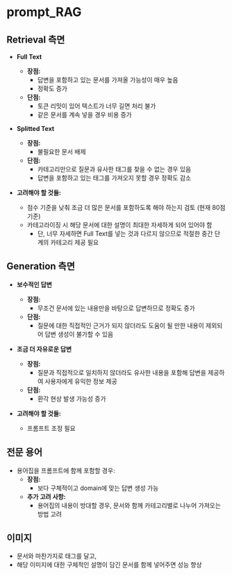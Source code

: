 # prompt_RAG

## Retrieval 측면

- **Full Text**  
  - **장점:**  
    - 답변을 포함하고 있는 문서를 가져올 가능성이 매우 높음  
    - 정확도 증가  
  - **단점:**  
    - 토큰 리밋이 있어 텍스트가 너무 길면 처리 불가  
    - 같은 문서를 계속 넣을 경우 비용 증가

- **Splitted Text**  
  - **장점:**  
    - 불필요한 문서 배제  
  - **단점:**  
    - 카테고리만으로 질문과 유사한 태그를 찾을 수 없는 경우 있음  
    - 답변을 포함하고 있는 태그를 가져오지 못할 경우 정확도 감소

- **고려해야 할 것들:**  
  - 점수 기준을 낮춰 조금 더 많은 문서를 포함하도록 해야 하는지 검토 (현재 80점 기준)  
  - 카테고라이징 시 해당 문서에 대한 설명이 최대한 자세하게 되어 있어야 함  
    - 단, 너무 자세하면 Full Text를 넣는 것과 다르지 않으므로 적절한 중간 단계의 카테고리 제공 필요

## Generation 측면

- **보수적인 답변**  
  - **장점:**  
    - 무조건 문서에 있는 내용만을 바탕으로 답변하므로 정확도 증가  
  - **단점:**  
    - 질문에 대한 직접적인 근거가 되지 않더라도 도움이 될 만한 내용이 제외되어 답변 생성이 불가할 수 있음

- **조금 더 자유로운 답변**  
  - **장점:**  
    - 질문과 직접적으로 일치하지 않더라도 유사한 내용을 포함해 답변을 제공하여 사용자에게 유익한 정보 제공  
  - **단점:**  
    - 환각 현상 발생 가능성 증가

- **고려해야 할 것들:**  
  - 프롬프트 조정 필요

## 전문 용어

- 용어집을 프롬프트에 함께 포함할 경우:  
  - **장점:**  
    - 보다 구체적이고 domain에 맞는 답변 생성 가능  
  - **추가 고려 사항:**  
    - 용어집의 내용이 방대할 경우, 문서와 함께 카테고리별로 나누어 가져오는 방법 고려

## 이미지

- 문서와 마찬가지로 태그를 달고,  
- 해당 이미지에 대한 구체적인 설명이 담긴 문서를 함께 넣어주면 성능 향상